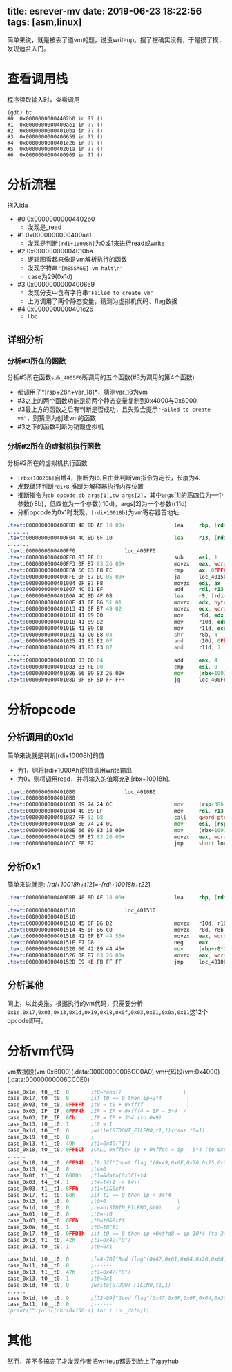 title: esrever-mv
date: 2019-06-23 18:22:56
tags: [asm,linux]
---
简单来说，就是被丢了道vm的题，说没writeup。搜了搜确实没有，于是摸了摸，发现适合入门。
# 查看调用栈
程序读取输入时，查看调用
```
(gdb) bt
#0  0x00000000004402b0 in ?? ()
#1  0x0000000000400ae1 in ?? ()
#2  0x00000000004010ba in ?? ()
#3  0x0000000000400659 in ?? ()
#4  0x0000000000401e26 in ?? ()
#5  0x000000000040201a in ?? ()
#6  0x0000000000400969 in ?? ()
```

# 分析流程
拖入ida
<!--more-->
- #0 0x00000000004402b0
    - 发现是_read
- #1 0x0000000000400ae1
    - 发现是判断`[rdi+10008h]`为0或1来进行read或write
- #2 0x00000000004010ba
    - 逻辑图看起来像是vm解析执行的函数
    - 发现字符串`"[MESSAGE] vm halt\n"`
    - case为29(0x1d)
- #3 0x0000000000400659
    - 发现分支中含有字符串`"Failed to create vm"`
    - 上方调用了两个静态变量，猜测为虚拟机代码、flag数据
- #4 0x0000000000401e26
    - libc

## 详细分析
### 分析#3所在的函数
分析#3所在函数`sub_4005F0`所调用的五个函数(#3为调用的第4个函数)
- 都调用了*[rsp+28h+var_18]*，猜测var_18为vm
- #3之上的两个函数功能是将两个静态变量复制到0x4000与0x6000.
- #3最上方的函数之后有判断是否成功，且失败会提示`"Failed to create vm"`，则猜测为创建vm的函数
- #3之下的函数判断为销毁虚拟机

### 分析#2所在的虚拟机执行函数
分析#2所在的虚拟机执行函数
- `[rbx+10026h]`自增4，推断为ip.且由此判断vm指令为定长，长度为4.
- 发现循环判断`rdi+8`.推断为解释器执行内存位置
- 推断指令为`db opcode,db args[1],dw args[2]`，其中args[1]的高四位为一个参数(r8b)，低四位为一个参数(r10d)，args[2]为一个参数(r11d)
- 分析opcode为0x1时发现，`[rdi+10018h]`为vm寄存器首地址
    
```asm
.text:0000000000400FBB 48 8D AF 18 00+                lea     rbp, [rdi+10018h]
.......
.text:0000000000400FB4 4C 8D 6F 10                    lea     r13, [rdi+10h]  ; r13=base_addr
.......
.text:0000000000400FF0                loc_400FF0:
.text:0000000000400FF0 83 EE 01                       sub     esi, 1
.text:0000000000400FF3 0F B7 83 26 00+                movzx   eax, word ptr [rbx+10026h]
.text:0000000000400FFA 66 83 F8 FC                    cmp     ax, 0FFFCh
.text:0000000000400FFE 0F 87 BC 05 00+                ja      loc_4015C0
.text:0000000000401004 0F B7 F8                       movzx   edi, ax         ; rdi=ip
.text:0000000000401007 4C 01 EF                       add     rdi, r13
.text:000000000040100A 4C 8D 4F 08                    lea     r9, [rdi+8]     ; base_addr+8+ip
.text:000000000040100E 41 0F B6 51 01                 movzx   edx, byte ptr [r9+1]  ;args[1]
.text:0000000000401013 41 0F B7 49 02                 movzx   ecx, word ptr [r9+2]  ;args[2]
.text:0000000000401018 41 89 D0                       mov     r8d, edx
.text:000000000040101B 41 89 D2                       mov     r10d, edx
.text:000000000040101E 41 89 CB                       mov     r11d, ecx
.text:0000000000401021 41 C0 E8 04                    shr     r8b, 4          ; t1 = args[1] >> 4;
.text:0000000000401025 41 83 E2 0F                    and     r10d, 0Fh       ; t2 = args[1] & 0xf
.text:0000000000401029 41 83 E3 07                    and     r11d, 7         ; t3 = args[2] & 7
.......
.text:0000000000401080 83 C0 04                       add     eax, 4          ; [rbx+10026h]+=4
.text:0000000000401083 83 FE 00                       cmp     esi, 0
.text:0000000000401086 66 89 83 26 00+                mov     [rbx+10026h], ax
.text:000000000040108D 0F 8F 5D FF FF+                jg      loc_400FF0
```

# 分析opcode
## 分析调用的0x1d
简单来说就是判断[rdi+10008h]的值
- 为1，则将[rdi+1000Ah]的值调用write输出
- 为0，则将调用read，并将输入的值填充到[rbx+10018h].

```asm
.text:00000000004010B0                loc_4010B0:                             ; CODE XREF: _zz_execute+A7↑j
.text:00000000004010B0                                                        ; DATA XREF: .rodata:off_4A23C0↓o
.text:00000000004010B0 89 74 24 0C                    mov     [rsp+38h+var_2C], esi ; jumptable 0000000000401047 case 29
.text:00000000004010B4 4C 89 EF                       mov     rdi, r13              ;
.text:00000000004010B7 FF 53 08                       call    qword ptr [rbx+8]     ;调用#1所在函数
.text:00000000004010BA 8B 74 24 0C                    mov     esi, [rsp+38h+var_2C]
.text:00000000004010BE 66 89 83 18 00+                mov     [rbx+10018h], ax      ;返回值->[rbx+10018h]
.text:00000000004010C5 0F B7 83 26 00+                movzx   eax, word ptr [rbx+10026h]
.text:00000000004010CC EB B2                          jmp     short loc_401080 ; jumptable 0000000000401047 case 0
```

## 分析0x1
简单来说就是: *[rdi+10018h+t1*2]=-*[rdi+10018h+t2*2]
```asm
.text:0000000000400FBB 48 8D AF 18 00+                lea     rbp, [rdi+10018h]
......
.text:0000000000401510                loc_401510:                             ; CODE XREF: _zz_execute+A7↑j
.text:0000000000401510                                                        ; DATA XREF: .rodata:off_4A23C0↓o
.text:0000000000401510 45 0F B6 D2                    movzx   r10d, r10b      ; jumptable 0000000000401047 case 1
.text:0000000000401514 45 0F B6 C0                    movzx   r8d, r8b
.text:0000000000401518 42 0F B7 44 55+                movzx   eax, word ptr [rbp+r10*2+0]
.text:000000000040151E F7 D8                          neg     eax             ; 取反
.text:0000000000401520 66 42 89 44 45+                mov     [rbp+r8*2+0], ax
.text:0000000000401526 0F B7 83 26 00+                movzx   eax, word ptr [rbx+10026h]
.text:000000000040152D E9 4E FB FF FF                 jmp     loc_401080      ; jumptable 0000000000401047 case 0
```

## 分析其他
同上，以此类推。根据执行的vm代码，只需要分析`0x1e,0x17,0x03,0x13,0x1d,0x19,0x18,0x0f,0x03,0x01,0x0a,0x11`这12个opcode即可。

# 分析vm代码
vm数据段(vm:0x6000)(.data:00000000006CC0A0)
vm代码段(vm:0x4000)(.data:00000000006CC0E0)
```asm
case_0x1e, t0__t0, 0       ;t0=rand()                    \
case_0x17, t0__t0, 8       ;if t0 == 0 then ip+2*4        |
case_0x03, t0__t0, 0FFFFh  ;t0 = t0 + 0xffff              |
case_0x03, IP__IP, 0FFF4h  ;IP = IP + 0xfff4 = IP - 3*4  /
case_0x03, IP__IP, 0Ch     ;IP = IP + 3*4 (to 0x9)
case_0x13, t0__t0, 1       ;t0 = 1
case_0x1d, t0__t0, 0       ;write(STDOUT_FILENO,t1,1)(cauz t0=1)
case_0x19, t0__t0, 0       ;
case_0x13, t1__t0, 49h     ;t1=0x49("I")
case_0x18, t0__t0, 0FFECh  ;CALL 0xffec= ip + 0xffec = ip - 5*4 (to 0x6)
......
case_0x18, t0__t0, 0FF94h  ;[9-32]"Input flag:"(0x49,0x6E,0x70,0x75,0x74,0x20,0x66,0x6C,0x61,0x67,0x3A,0x20)
case_0x13, t4__t0, 0       ;t4=0
case_0x0f, t1__t4, 6000h   ;t1=&data[0x3C]+t4                               -- loop start
case_0x03, t4__t4, 1       ;t4=t4+1 -> t4++
case_0x03, t1__t1, 0FFh    ;t1=t1&0xff
case_0x17, t1__t0, 88h     ;if t1 == 0 then ip + 34*4                       -- right
case_0x13, t0__t0, 0       ;t0=0                       \
case_0x1d, t0__t0, 0       ;read(STDIN_FILENO,&t0)     /
case_0x01, t0__t0, 0       ;t0=-t0
case_0x03, t0__t0, 0FFh    ;t0=t0&0xff
case_0x0a, t0__t0, 1       ;t0=t0^t1
case_0x17, t0__t0, 0FFD8h  ;if t0 == 0 then ip +0xffd8 = ip-10*4 (to 34)    -- loop 
case_0x13, t1__t0, 42h     ;t1=0x42("B")
case_0x13, t0__t0, 1       ;t0=0x1
......
case_0x1d, t0__t0, 0       ;[44-70]"Bad flag"(0x42,0x61,0x64,0x20,0x66,0x6C,0x61,0x67,0x0A)
case_0x11, t0__t0, 0       ;------
case_0x13, t1__t0, 47h     ;t1=0x47("G")
case_0x13, t0__t0, 1       ;t0=0x1
case_0x1d, t0__t0, 0       ;write(STDOUT_FILENO,t1,1)
......
case_0x1d, t0__t0, 0       ;[72-99]"Good flag"(0x47,0x6F,0x6F,0x64,0x20,0x66,0x6C,0x61,0x67,0x0A)
case_0x11, t0__t0, 0       ;------
;print("".join([chr(0x100-i) for i in _data]))
```

# 其他
然而，差不多搞完了才发现作者把writeup都丢到脸上了:[gayhub](https://github.com/Inndy/zzvm)